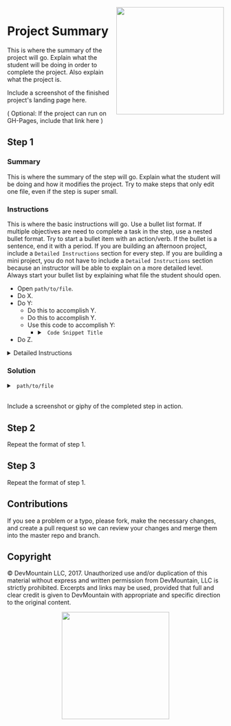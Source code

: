 <img src="https://devmounta.in/img/logowhiteblue.png" width="250" align="right">

# Project Summary

This is where the summary of the project will go. Explain what the student will be doing in order to complete the project. Also explain what the project is.

Include a screenshot of the finished project's landing page here.

( Optional: If the project can run on GH-Pages, include that link here )

## Step 1

### Summary

This is where the summary of the step will go. Explain what the student will be doing and how it modifies the project. Try to make steps that only edit one file, even if the step is super small. 

### Instructions

This is where the basic instructions will go. Use a bullet list format. If multiple objectives are need to complete a task in the step, use a nested bullet format. Try to start a bullet item with an action/verb. If the bullet is a sentence, end it with a period. If you are building an afternoon project, include a `Detailed Instructions` section for every step. If you are building a mini project, you do not have to include a `Detailed Instructions` section because an instructor will be able to explain on a more detailed level. Always start your bullet list by explaining what file the student should open.

* Open `path/to/file`.
* Do X.
* Do Y:
  * Do this to accomplish Y.
  * Do this to accomplish Y.
  * Use this code to accomplish Y:
    * <details>

      <summary> <code> Code Snippet Title </code> </summary>

      ```js
      /*
        You can put code snippets in bullet lists as well. However make sure the code snippet is on it's own indentation level. Otherwise your bullet list will become double spaced.
      */
      ```
      </details>
* Do Z.

<details>

<summary> Detailed Instructions </summary>

<br />

This is where the detailed instructions will go. Break down the bullet list one by one and go into detail on how to complete the item. Use a combination of code snippets/pictures if you feel it will help explain the item. Also include why the student is doing the item or how it modifies the project. The more detail the better. Since the Detailed Instructions is hidden by default don't worry about how long this section is.

</details>

### Solution

<details>

<summary> <code> path/to/file </code> </summary>

```js
/*

Always include a hidden code solution for each step. This can either be the entire file or just the things that changed in the file. If you end up doing a solution that is not the entire file, be sure to specify that to the student to avoid confusion.

*/
```

</details>

<br />

Include a screenshot or giphy of the completed step in action.

## Step 2

Repeat the format of step 1.

## Step 3

Repeat the format of step 1.

## Contributions

If you see a problem or a typo, please fork, make the necessary changes, and create a pull request so we can review your changes and merge them into the master repo and branch.

## Copyright

© DevMountain LLC, 2017. Unauthorized use and/or duplication of this material without express and written permission from DevMountain, LLC is strictly prohibited. Excerpts and links may be used, provided that full and clear credit is given to DevMountain with appropriate and specific direction to the original content.

<p align="center">
<img src="https://devmounta.in/img/logowhiteblue.png" width="250">
</p>